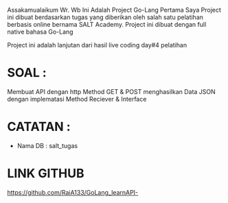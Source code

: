 Assakamualaikum Wr. Wb
Ini Adalah Project Go-Lang Pertama Saya
Project ini dibuat berdasarkan tugas yang diberikan oleh salah satu pelatihan 
berbasis online bernama SALT Academy. Project ini dibuat dengan full native bahasa Go-Lang

Project ini adalah lanjutan dari hasil live coding day#4 pelatihan

# SOAL :
Membuat API dengan http Method GET & POST menghasilkan Data JSON dengan implematasi Method Reciever & Interface

# CATATAN :
- Nama DB : salt_tugas

# LINK GITHUB
https://github.com/RaiA133/GoLang_learnAPI-